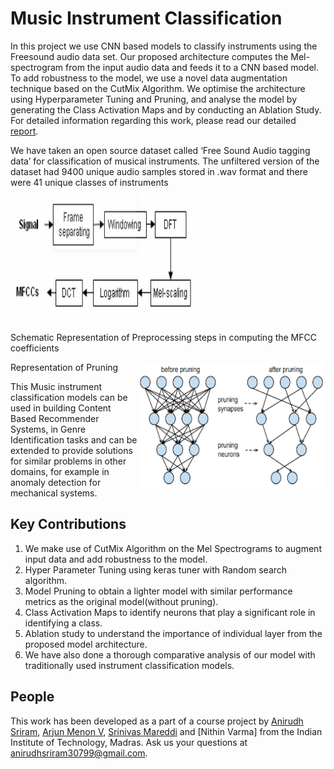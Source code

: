 # Music Instrument Classification

In this project we use CNN based models to classify instruments using the Freesound audio data set. Our proposed architecture computes the Mel-spectrogram from the input audio
data and feeds it to a CNN based model. To add robustness to the model, we use a novel data augmentation technique based on the CutMix Algorithm. We optimise the architecture using Hyperparameter Tuning and Pruning, and analyse the model by generating the Class Activation Maps and by conducting an Ablation Study. For detailed information regarding this work, please read our detailed [report](). 

We have taken an open source dataset called ‘Free Sound Audio tagging data’ for classification of musical instruments. The unfiltered version of the dataset had 9400 unique
audio samples stored in .wav format and there were 41 unique classes of instruments

<div class="image123">
    <div class="imgContainer">
        <img src="images/MFCC.jpg" height="200" width="300"/>
        <p>Schematic Representation of Preprocessing steps in computing the MFCC coefficients</p>
    </div>
    <div class="imgContainer">
        <img class="middle-img" src="images/Pruning.png" height="200" width="300", style="float:right">
        <p>Representation of Pruning</p>
    </div>
</div>


This Music instrument classification models can be used in building Content Based Recommender Systems, in Genre Identification tasks and can be extended to provide solutions for
similar problems in other domains, for example in anomaly detection for mechanical systems.

## Key Contributions

1. We make use of CutMix Algorithm on the Mel Spectrograms to augment input data and add robustness to the model.
2. Hyper Parameter Tuning using keras tuner with Random search algorithm.
3. Model Pruning to obtain a lighter model with similar performance metrics as the original model(without pruning).
4. Class Activation Maps to identify neurons that play a significant role in identifying a class.
5. Ablation study to understand the importance of individual layer from the proposed model architecture. 
6. We have also done a thorough comparative analysis of our model with traditionally used instrument classification models.

## People

This work has been developed as a part of a course project  by [Anirudh Sriram](https://github.com/anirudhs123), [Arjun Menon V](https://github.com/arjunmenonv), [Srinivas Mareddi](https://github.com/srinivasmareddi) and [Nithin Varma] from the Indian Institute of Technology, Madras. Ask us your questions at [anirudhsriram30799@gmail.com](mailto:anirudhsriram30799@gmail.com).
